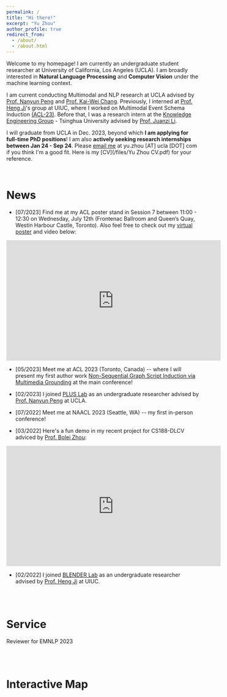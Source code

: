 ```yaml
---
permalink: /
title: "Hi there!"
excerpt: "Yu Zhou"
author_profile: true
redirect_from: 
  - /about/
  - /about.html
---
```


Welcome to my homepage! I am currently an undergraduate student researcher at University of California, Los Angeles (UCLA). I am broadly interested in **Natural Language Processing** and **Computer Vision** under the machine learning context. 



I am current conducting Multimodal and NLP research at UCLA advised by [Prof. Nanyun Peng](https://vnpeng.net/) and [Prof. Kai-Wei Chang](http://web.cs.ucla.edu/~kwchang/). Previously, I interned at [Prof. Heng Ji](http://blender.cs.illinois.edu/hengji/research.html)'s group at UIUC, where I worked on Multimodal Event Schema Induction [(ACL-23)](https://arxiv.org/pdf/2305.17542v1.pdf). Before that, I was a research intern at the [Knowledge Engineering Group](https://keg.cs.tsinghua.edu.cn/) - Tsinghua University advised by [Prof. Juanzi Li](http://keg.cs.tsinghua.edu.cn/persons/ljz/).

<!-- I have worked as an undergraduate researcher at the [Knowledge Engineering Group - Tsinghua University](https://keg.cs.tsinghua.edu.cn/) advised by [Prof. Juanzi Li](http://keg.cs.tsinghua.edu.cn/persons/ljz/) in 2021. Before that, I was a research intern at the [Structures-Computer Interaction Laboratory - UCLA](https://structures.computer/) under [Prof. M. Khalid Jawed](http://www.khalidjawed.com/).  -->

     
I will graduate from UCLA in Dec. 2023, beyond which **I am applying for full-time PhD positions**! I am also **actively seeking research internships between Jan 24 - Sep 24**. Please [email me](mailto:yu.zhou@ucla.edu) at yu.zhou [AT] ucla [DOT] com if you think I'm a good fit. Here is my [CV](/files/Yu Zhou CV.pdf) for your reference.

<br/>


News
======
- [07/2023] Find me at my ACL poster stand in Session 7 between 11:00 - 12:30 on Wednesday, July 12th (Frontenac Ballroom and Queen’s Quay, Westin Harbour Castle, Toronto). Also feel free to check out my [virtual poster](https://underline.io/events/395/posters/15298/poster/76443-non-sequential-graph-script-induction-via-multimedia-grounding?tab=poster) and video below:
<iframe width="560" height="315" src="https://www.youtube.com/embed/fZ1MWM0o6l4" title="YouTube video player" frameborder="0" allow="accelerometer; autoplay; clipboard-write; encrypted-media; gyroscope; picture-in-picture" allowfullscreen></iframe>


- [05/2023] Meet me at ACL 2023 (Toronto, Canada) -- where I will present my first author work [Non-Sequential Graph Script Induction via Multimedia Grounding](https://arxiv.org/pdf/2305.17542v1.pdf) at the main conference!


- [02/2023] I joined [PLUS Lab](https://vnpeng.net/group/) as an undergraduate researcher advised by [Prof. Nanyun Peng](https://vnpeng.net/) at UCLA.


- [07/2022] Meet me at NAACL 2023 (Seattle, WA) -- my first in-person conference!


- [03/2022] Here's a fun demo in my recent project for CS188-DLCV adviced by [Prof. Bolei Zhou](https://boleizhou.github.io/):
<iframe width="560" height="315" src="https://www.youtube.com/embed/H1gXwSYAml4" title="YouTube video player" frameborder="0" allow="accelerometer; autoplay; clipboard-write; encrypted-media; gyroscope; picture-in-picture" allowfullscreen></iframe>


- [02/2022] I joined [BLENDER Lab](http://blender.cs.illinois.edu/index.html) as an undergraduate researcher advised by [Prof. Heng Ji](http://blender.cs.illinois.edu/hengji/research.html) at UIUC.


<br/><br/>


Service
======

Reviewer for EMNLP 2023


<!-- For more info
======
- My publications can be found [here](/publications).
- My contact information can be found [here](/contact). -->


<br/><br/>

Interactive Map
======
<br/>

<script type="text/javascript" id="clstr_globe" src="//clustrmaps.com/globe.js?&w=300&d=YG3LLVlq54HoY9rGWpc4hPvuYUkUMn3z9Oy4kPbWotI"></script>
